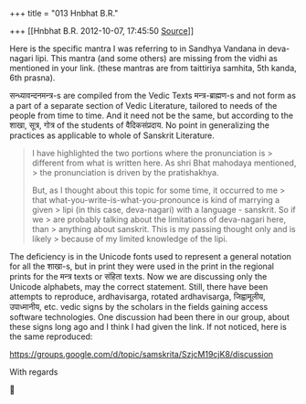 +++
title = "013 Hnbhat B.R."

+++
[[Hnbhat B.R.	2012-10-07, 17:45:50 [Source](https://groups.google.com/g/samskrita/c/Q-LHtI-pig8)]]



  
Here is the specific mantra I was referring to in Sandhya Vandana in deva-nagari lipi. This mantra (and some others) are missing from the vidhi as mentioned in your link. (these mantras are from taittiriya samhita, 5th kanda, 6th prasna).  

  

  

सन्ध्यावन्दनमन्त्र-s are compiled from the Vedic Texts मन्त्र-ब्राह्मण-s and not form as a part of a separate section of Vedic Literature, tailored to needs of the people from time to time. And it need not be the same, but according to the शाखा, सूत्र, गोत्र of the students of वैदिकसंप्रदाय. No point in generalizing the practices as applicable to whole of Sanskrit Literature.

  





> I have highlighted the two portions where the pronunciation is > different from what is written here. As shri Bhat mahodaya mentioned, > the pronunciation is driven by the pratishakhya.  
>   
> But, as I thought about this topic for some time, it occurred to me > that what-you-write-is-what-you-pronounce is kind of marrying a given > lipi (in this case, deva-nagari) with a language - sanskrit. So if we > are probably talking about the limitations of deva-nagari here, than > anything about sanskrit. This is my passing thought only and is likely > because of my limited knowledge of the lipi.  
>   

  

The deficiency is in the Unicode fonts used to represent a general notation for all the शाखा-s, but in print they were used in the print in the regional prints for the मन्त्र texts or संहिता texts. Now we are discussing only the Unicode alphabets, may the correct statement. Still, there have been attempts to reproduce, ardhavisarga, rotated ardhavisarga, जिह्वामूलीय, उपाध्मानीय, etc. vedic signs by the scholars in the fields gaining access software technologies. One discussion had been there in our group, about these signs long ago and I think I had given the link. If not noticed, here is the same reproduced:

  

<https://groups.google.com/d/topic/samskrita/SzjcM19cjK8/discussion>

  

With regards



